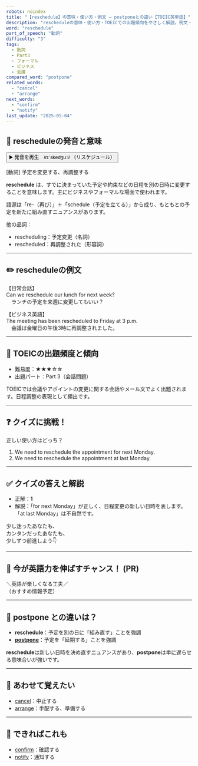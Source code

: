 ```yaml
---
robots: noindex
title: "【reschedule】の意味・使い方・例文 ― postponeとの違い【TOEIC英単語】"
description: "rescheduleの意味・使い方・TOEICでの出題傾向をやさしく解説。例文・クイズ付きでpostponeとの違いもわかりやすく学べます。"
word: "reschedule"
part_of_speech: "動詞"
difficulty: "3"
tags:
  - 動詞
  - Part3
  - フォーマル
  - ビジネス
  - 会議
compared_word: "postpone"
related_words:
  - "cancel"
  - "arrange"
next_words:
  - "confirm"
  - "notify"
last_update: "2025-05-04"
---
```


## 🔰 rescheduleの発音と意味

<button class="play-audio" onclick="playTTS('reschedule')">
  <span class="play-audio-main">
    ▶️ 発音を再生　/rɪˈskedʒuːl/
  </span>
  <span class="play-audio-sub">
    （リスケジュール）
  </span>
</button>

[動詞] 予定を変更する、再調整する

**reschedule** は、すでに決まっていた予定や約束などの日程を別の日時に変更することを意味します。主にビジネスやフォーマルな場面で使われます。

語源は「re-（再び）」＋「schedule（予定を立てる）」から成り、もともとの予定を新たに組み直すニュアンスがあります。

他の品詞：  
- rescheduling：予定変更（名詞）
- rescheduled：再調整された（形容詞）

---

## ✏️ rescheduleの例文

【日常会話】  
Can we reschedule our lunch for next week?  
　ランチの予定を来週に変更してもいい？

【ビジネス英語】  
The meeting has been rescheduled to Friday at 3 p.m.  
　会議は金曜日の午後3時に再調整されました。

---

## 🎯 TOEICの出題頻度と傾向

- 難易度：★★★☆☆
- 出題パート：Part 3（会話問題）

TOEICでは会議やアポイントの変更に関する会話やメール文でよく出題されます。日程調整の表現として頻出です。

---

## ❓ クイズに挑戦！

正しい使い方はどっち？

1. We need to reschedule the appointment for next Monday.  
2. We need to reschedule the appointment at last Monday.

---

## ✅ クイズの答えと解説

- 正解：**1**
- 解説：「for next Monday」が正しく、日程変更の新しい日時を表します。「at last Monday」は不自然です。

少し迷ったあなたも、  
カンタンだったあなたも、  
少しずつ前進しよう👇️

---

## 🚀 今が英語力を伸ばすチャンス！ (PR)

<div class="info-center">
＼英語が楽しくなる工夫／<br>  
（おすすめ情報予定）
</div>

---

## 🤔  postpone との違いは？

- **reschedule**：予定を別の日に「組み直す」ことを強調
- **[postpone](/word/postpone)**：予定を「延期する」ことを強調

**reschedule**は新しい日時を決め直すニュアンスがあり、**postpone**は単に遅らせる意味合いが強いです。

---

## 🧩 あわせて覚えたい

- [cancel](/word/cancel)：中止する
- [arrange](/word/arrange)：手配する、準備する

---

## 📖 できればこれも

- [confirm](/word/confirm)：確認する
- [notify](/word/notify)：通知する

<!-- cvid: aid05_bid25 -->

